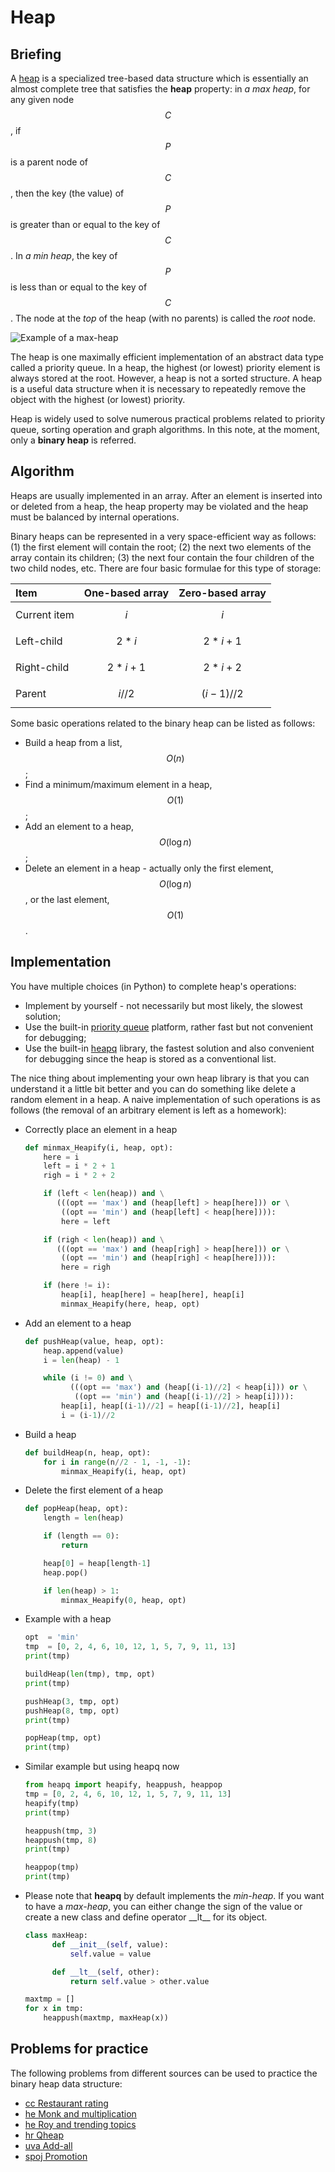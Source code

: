 # Heap

## Briefing

A [heap](https://en.wikipedia.org/wiki/Heap_%28data_structure) is a specialized tree-based data structure which is essentially an almost complete tree that satisfies the **heap** property: in _a max heap_, for any given node $$C$$, if $$P$$ is a parent node of $$C$$, then the key \(the value\) of $$P$$ is greater than or equal to the key of $$C$$. In _a min heap_, the key of $$P$$ is less than or equal to the key of $$C$$. The node at the _top_ of the heap \(with no parents\) is called the _root_ node.

![Example of a max-heap](../../.gitbook/assets/heap.png)

The heap is one maximally efficient implementation of an abstract data type called a priority queue. In a heap, the highest \(or lowest\) priority element is always stored at the root. However, a heap is not a sorted structure. A heap is a useful data structure when it is necessary to repeatedly remove the object with the highest \(or lowest\) priority.

Heap is widely used to solve numerous practical problems related to priority queue, sorting operation and graph algorithms. In this note, at the moment, only a **binary heap** is referred.

## Algorithm

Heaps are usually implemented in an array. After an element is inserted into or deleted from a heap, the heap property may be violated and the heap must be balanced by internal operations.

Binary heaps can be represented in a very space-efficient way as follows: \(1\) the first element will contain the root; \(2\) the next two elements of the array contain its children; \(3\) the next four contain the four children of the two child nodes, etc. There are four basic formulae for this type of storage:

| Item | One-based array | Zero-based array |
| :--- | :--- | :--- |
| Current item | $$i$$ | $$i$$ |
| Left-child | $$2*i$$ | $$2*i+1$$ |
| Right-child | $$2*i+1$$ | $$2*i+2$$ |
| Parent | $$i//2$$ | $$(i-1)//2$$ |

Some basic operations related to the binary heap can be listed as follows:

* Build a heap from a list, $$O(n)$$;
* Find a minimum/maximum element in a heap, $$O(1)$$; 
* Add an element to a heap, $$O(\log n)$$;
* Delete an element in a heap - actually only the first element, $$O(\log n)$$, or the last element, $$O(1)$$.

## Implementation

You have multiple choices \(in Python\) to complete heap's operations:

* Implement by yourself - not necessarily but most likely, the slowest solution;
* Use the built-in [priority queue](https://docs.python.org/3/library/queue.html?highlight=priority%20queue) platform, rather fast but not convenient for debugging; 
* Use the built-in [heapq](https://docs.python.org/3.7/library/heapq.html) library, the fastest solution and also convenient for debugging since the heap is stored as a conventional list.

The nice thing about implementing your own heap library is that you can understand it a little bit better and you can do something like delete a random element in a heap. A naive implementation of such operations is as follows \(the removal of an arbitrary element is left as a homework\):

* Correctly place an element in a heap

  ```python
  def minmax_Heapify(i, heap, opt):
      here = i
      left = i * 2 + 1
      righ = i * 2 + 2

      if (left < len(heap)) and \
         (((opt == 'max') and (heap[left] > heap[here])) or \
          ((opt == 'min') and (heap[left] < heap[here]))):
          here = left

      if (righ < len(heap)) and \
         (((opt == 'max') and (heap[righ] > heap[here])) or \
          ((opt == 'min') and (heap[righ] < heap[here]))):
          here = righ

      if (here != i):
          heap[i], heap[here] = heap[here], heap[i]
          minmax_Heapify(here, heap, opt)
  ```

* Add an element to a heap

  ```python
  def pushHeap(value, heap, opt):
      heap.append(value)
      i = len(heap) - 1

      while (i != 0) and \
            (((opt == 'max') and (heap[(i-1)//2] < heap[i])) or \
             ((opt == 'min') and (heap[(i-1)//2] > heap[i]))):
          heap[i], heap[(i-1)//2] = heap[(i-1)//2], heap[i]
          i = (i-1)//2
  ```

* Build a heap

  ```python
  def buildHeap(n, heap, opt):
      for i in range(n//2 - 1, -1, -1):
          minmax_Heapify(i, heap, opt)
  ```

* Delete the first element of a heap

  ```python
  def popHeap(heap, opt):
      length = len(heap)

      if (length == 0):
          return

      heap[0] = heap[length-1]    
      heap.pop()

      if len(heap) > 1:
          minmax_Heapify(0, heap, opt)
  ```

* Example with a heap

  ```python
  opt  = 'min'
  tmp  = [0, 2, 4, 6, 10, 12, 1, 5, 7, 9, 11, 13]
  print(tmp)

  buildHeap(len(tmp), tmp, opt)
  print(tmp)

  pushHeap(3, tmp, opt)
  pushHeap(8, tmp, opt)
  print(tmp)

  popHeap(tmp, opt) 
  print(tmp)
  ```

* Similar example but using heapq now

  ```python
  from heapq import heapify, heappush, heappop
  tmp = [0, 2, 4, 6, 10, 12, 1, 5, 7, 9, 11, 13]
  heapify(tmp)
  print(tmp)

  heappush(tmp, 3)
  heappush(tmp, 8)
  print(tmp)

  heappop(tmp)
  print(tmp)
  ```

* Please note that **heapq** by default implements the _min-heap_. If you want to have a _max-heap_, you can either change the sign of the value or create a new class and define operator \_\_lt\_\_ for its object.

  ```python
  class maxHeap:
        def __init__(self, value):
            self.value = value

        def __lt__(self, other):
            return self.value > other.value

  maxtmp = []
  for x in tmp:
      heappush(maxtmp, maxHeap(x))
  ```

## Problems for practice

The following problems from different sources can be used to practice the binary heap data structure:

* [cc Restaurant rating](https://www.codechef.com/problems/RRATING)
* [he Monk and multiplication](https://www.hackerearth.com/practice/data-structures/trees/heapspriority-queues/practice-problems/algorithm/monk-and-multiplication/)
* [he Roy and trending topics](https://www.hackerearth.com/practice/data-structures/trees/heapspriority-queues/practice-problems/algorithm/roy-and-trending-topics-1/)
* [hr Qheap](https://www.hackerrank.com/challenges/qheap1/problem)
* [uva Add-all](https://uva.onlinejudge.org/index.php?option=onlinejudge&page=show_problem&problem=1895)
* [spoj Promotion](https://www.spoj.com/problems/PRO/)

